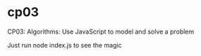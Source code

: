 # cp03
CP03: Algorithms: Use JavaScript to model and solve a problem

Just run node index.js to see the magic
